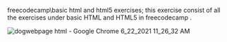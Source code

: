 freecodecamp\basic html and html5 exercises;
this exercise consist of  all the exercises under basic HTML and HTML5  in freecodecamp .



![dogwebpage html - Google Chrome 6_22_2021 11_26_32 AM](https://user-images.githubusercontent.com/84879557/122909346-04b75b80-d34d-11eb-8120-042708037f50.png)


